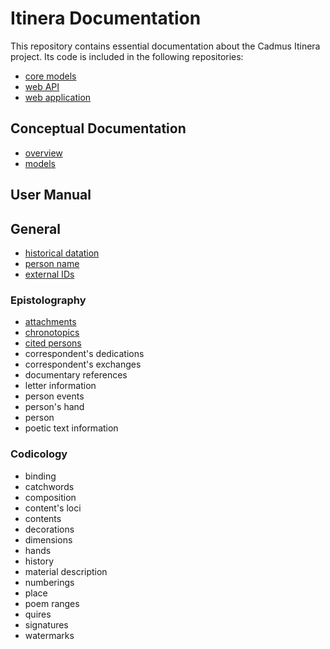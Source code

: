 # Itinera Documentation

This repository contains essential documentation about the Cadmus Itinera project. Its code is included in the following repositories:

- [core models](https://github.com/vedph/cadmus_itinera)
- [web API](https://github.com/vedph/cadmus_itinera_api)
- [web application](https://github.com/vedph/cadmus_itinera_app)

## Conceptual Documentation

- [overview](overview.md)
- [models](models.md)

## User Manual

## General

- [historical datation](./help/historical-date.md)
- [person name](./help/person-name.md)
- [external IDs](./help/external-ids.md)

### Epistolography

- [attachments](./help/attachments-part.md)
- [chronotopics](./help/chronotopics-part.md)
- [cited persons](./help/cited-persons-part.md)
- correspondent's dedications
- correspondent's exchanges
- documentary references
- letter information
- person events
- person's hand
- person
- poetic text information

### Codicology

- binding
- catchwords
- composition
- content's loci
- contents
- decorations
- dimensions
- hands
- history
- material description
- numberings
- place
- poem ranges
- quires
- signatures
- watermarks
